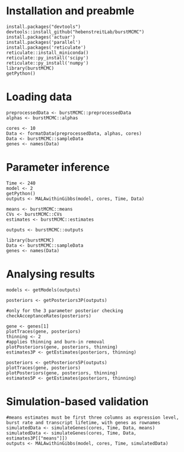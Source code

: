 
# Installation and preabmle
``` {R eval=F, echo=T}
install.packages("devtools")
devtools::install_github("hebenstreitLab/burstMCMC")
install.packages('actuar')
install.packages('parallel')
install.packages('reticulate')
reticulate::install_miniconda()
reticulate::py_install('scipy')
reticulate::py_install('numpy')
library(burstMCMC)
getPython()
```

# Loading data
``` {R eval=F, echo=T}
preprocessedData <- burstMCMC::preprocessedData
alphas <- burstMCMC::alphas

cores <- 10
Data <- formatData(preprocessedData, alphas, cores)
Data <- burstMCMC::sampleData
genes <- names(Data)
```

# Parameter inference
``` {R eval=F, echo=T}
Time <- 240
model <- 2
getPython()
outputs <- MALAwithinGibbs(model, cores, Time, Data)

means <- burstMCMC::means
CVs <- burstMCMC::CVs
estimates <- burstMCMC::estimates

outputs <- burstMCMC::outputs
```

``` {R eval=T, echo=F}
library(burstMCMC)
Data <- burstMCMC::sampleData
genes <- names(Data)
```

# Analysing results
``` {R eval=T, echo=T}
models <- getModels(outputs)

posteriors <- getPosteriors3P(outputs)

#only for the 3 parameter posterior checking
checkAcceptanceRates(posteriors)

gene <- genes[1]
plotTraces(gene, posteriors)
thinning <- 2
#applies thinning and burn-in removal
plotPosteriors(gene, posteriors, thinning)
estimates3P <- getEstimates(posteriors, thinning)

posteriors <- getPosteriors5P(outputs)
plotTraces(gene, posteriors)
plotPosteriors(gene, posteriors, thinning)
estimates5P <- getEstimates(posteriors, thinning)
```

# Simulation-based validation
``` {R eval=F, echo=T}
#means estimates must be first three columns as expression level, burst rate and transcript lifetime, with genes as rownames
simulatedData <- simulateGenes(cores, Time, Data, means)
simulatedData <- simulateGenes(cores, Time, Data, estimates3P[["means"]])
outputs <- MALAwithinGibbs(model, cores, Time, simulatedData)
```

